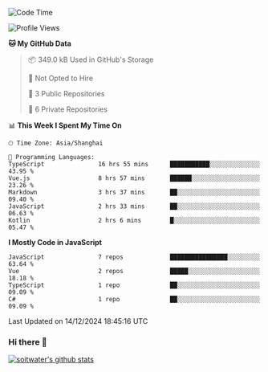 <!--START_SECTION:waka-->
![Code Time](http://img.shields.io/badge/Code%20Time-4%2C393%20hrs%2059%20mins-blue)

![Profile Views](http://img.shields.io/badge/Profile%20Views-3-blue)

**🐱 My GitHub Data** 

> 📦 349.0 kB Used in GitHub's Storage 
 > 
> 🚫 Not Opted to Hire
 > 
> 📜 3 Public Repositories 
 > 
> 🔑 6 Private Repositories 
 > 
📊 **This Week I Spent My Time On** 

```text
🕑︎ Time Zone: Asia/Shanghai

💬 Programming Languages: 
TypeScript               16 hrs 55 mins      ███████████░░░░░░░░░░░░░░   43.95 % 
Vue.js                   8 hrs 57 mins       ██████░░░░░░░░░░░░░░░░░░░   23.26 % 
Markdown                 3 hrs 37 mins       ██░░░░░░░░░░░░░░░░░░░░░░░   09.40 % 
JavaScript               2 hrs 33 mins       ██░░░░░░░░░░░░░░░░░░░░░░░   06.63 % 
Kotlin                   2 hrs 6 mins        █░░░░░░░░░░░░░░░░░░░░░░░░   05.47 % 
```

**I Mostly Code in JavaScript** 

```text
JavaScript               7 repos             ████████████████░░░░░░░░░   63.64 % 
Vue                      2 repos             █████░░░░░░░░░░░░░░░░░░░░   18.18 % 
TypeScript               1 repo              ██░░░░░░░░░░░░░░░░░░░░░░░   09.09 % 
C#                       1 repo              ██░░░░░░░░░░░░░░░░░░░░░░░   09.09 % 
```




 Last Updated on 14/12/2024 18:45:16 UTC
<!--END_SECTION:waka-->

### Hi there 👋
[![soitwater's github stats](https://github-readme-stats.vercel.app/api?username=soitwater)](https://github.com/soitwater/github-readme-stats)
